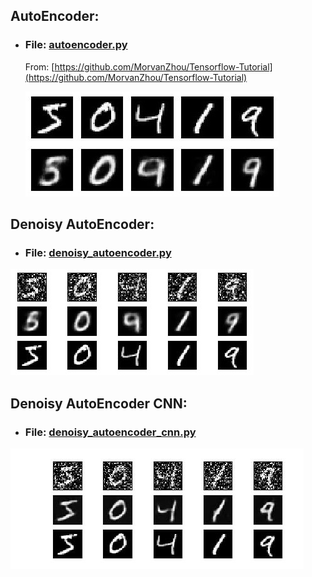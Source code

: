 ## AutoEncoder:
+ ### File: [autoencoder.py](./autoencoder.py)<p>
  From: [https://github.com/MorvanZhou/Tensorflow-Tutorial](https://github.com/MorvanZhou/Tensorflow-Tutorial)<p>
![](./Images/autoencoder.jpg)
  
  
## Denoisy AutoEncoder:
+ ### File: [denoisy_autoencoder.py](./denoisy_autoencoder.py)<p>
![](./Images/denoisy_autoencoder.jpg)
  
  
## Denoisy AutoEncoder CNN:
+ ### File: [denoisy_autoencoder_cnn.py](./denoisy_autoencoder_cnn.py)<p>
![](./Images/denoisy_autoencoder_cnn.jpg)

